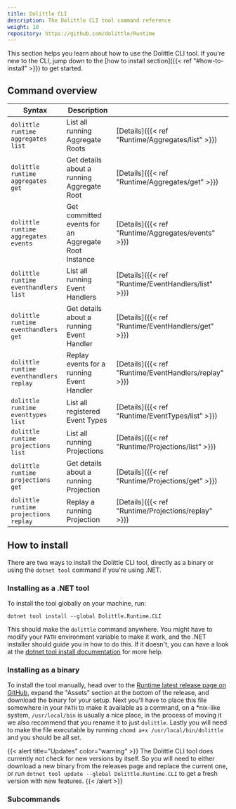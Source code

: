 ```yaml
---
title: Dolittle CLI
description: The Dolittle CLI tool command reference 
weight: 10
repository: https://github.com/dolittle/Runtime
---
```


This section helps you learn about how to use the Dolittle CLI tool. If you're new to the CLI, jump down to the [how to install section]({{< ref "#how-to-install" >}}) to get started.

## Command overview

| Syntax                                  | Description                                         |                                                       |
|-----------------------------------------|-----------------------------------------------------|-------------------------------------------------------|
| `dolittle runtime aggregates list`      | List all running Aggregate Roots                    | [Details]({{< ref "Runtime/Aggregates/list" >}})      |
| `dolittle runtime aggregates get`       | Get details about a running Aggregate Root          | [Details]({{< ref "Runtime/Aggregates/get" >}})       |
| `dolittle runtime aggregates events`    | Get committed events for an Aggregate Root Instance | [Details]({{< ref "Runtime/Aggregates/events" >}})    |
| `dolittle runtime eventhandlers list`   | List all running Event Handlers                     | [Details]({{< ref "Runtime/EventHandlers/list" >}})   |
| `dolittle runtime eventhandlers get`    | Get details about a running Event Handler           | [Details]({{< ref "Runtime/EventHandlers/get" >}})    |
| `dolittle runtime eventhandlers replay` | Replay events for a running Event Handler           | [Details]({{< ref "Runtime/EventHandlers/replay" >}}) |
| `dolittle runtime eventtypes list`      | List all registered Event Types                     | [Details]({{< ref "Runtime/EventTypes/list" >}})      |
| `dolittle runtime projections list`     | List all running Projections                        | [Details]({{< ref "Runtime/Projections/list" >}})     |
| `dolittle runtime projections get`      | Get details about a running Projection              | [Details]({{< ref "Runtime/Projections/get" >}})      |
| `dolittle runtime projections replay`   | Replay a running Projection                         | [Details]({{< ref "Runtime/Projections/replay" >}})   |

## How to install

There are two ways to install the Dolittle CLI tool, directly as a binary or using the `dotnet tool` command if you're using .NET.

### Installing as a .NET tool

To install the tool globally on your machine, run:
```shell
dotnet tool install --global Dolittle.Runtime.CLI
```

This should make the `dolittle` command anywhere. You might have to modify your `PATH` environment variable to make it work, and the .NET installer should guide you in how to do this. If it doesn't, you can have a look at the [dotnet tool install documentation](https://docs.microsoft.com/en-us/dotnet/core/tools/dotnet-tool-install) for more help.

### Installing as a binary

To install the tool manually, head over to the [Runtime latest release page on GitHub](https://github.com/dolittle/Runtime/releases/latest), expand the "Assets" section at the bottom of the release, and download the binary for your setup.
Next you'll have to place this file somewhere in your `PATH` to make it available as a command, on a *nix-like system, `/usr/local/bin` is usually a nice place, in the process of moving it we also recommend that you rename it to just `dolittle`.
Lastly you will need to make the file executable by running `chomd a+x /usr/local/bin/dolittle` and you should be all set.

{{< alert title="Updates" color="warning" >}}
The Dolittle CLI tool does currently not check for new versions by itself.
So you will need to either download a new binary from the releases page and replace the current one, or run `dotnet tool update --global Dolittle.Runtime.CLI` to get a fresh version with new features.
{{< /alert >}}

### Subcommands
